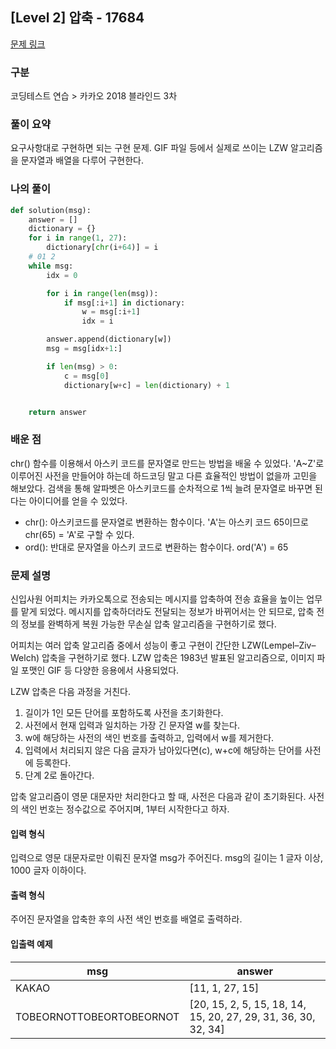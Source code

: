 ## [Level 2] 압축 - 17684

[문제 링크](https://school.programmers.co.kr/learn/courses/30/lessons/17684)

### 구분

코딩테스트 연습 > 카카오 2018 블라인드 3차

### 풀이 요약

요구사항대로 구현하면 되는 구현 문제. GIF 파일 등에서 실제로 쓰이는 LZW 알고리즘을 문자열과 배열을 다루어 구현한다.

### 나의 풀이

```python
def solution(msg):
    answer = []
    dictionary = {}
    for i in range(1, 27):
        dictionary[chr(i+64)] = i
    # 01 2
    while msg:
        idx = 0

        for i in range(len(msg)):
            if msg[:i+1] in dictionary:
                w = msg[:i+1]
                idx = i

        answer.append(dictionary[w])
        msg = msg[idx+1:]

        if len(msg) > 0:
            c = msg[0]
            dictionary[w+c] = len(dictionary) + 1


    return answer
```

### 배운 점

chr() 함수를 이용해서 아스키 코드를 문자열로 만드는 방법을 배울 수 있었다. 'A~Z'로 이루어진 사전을 만들어야 하는데 하드코딩 말고 다른 효율적인 방법이 없을까 고민을 해보았다. 검색을 통해 알파벳은 아스키코드를 순차적으로 1씩 늘려 문자열로 바꾸면 된다는 아이디어를 얻을 수 있었다.

- chr(): 아스키코드를 문자열로 변환하는 함수이다. 'A'는 아스키 코드 65이므로 chr(65) = 'A'로 구할 수 있다.
- ord(): 반대로 문자열을 아스키 코드로 변환하는 함수이다. ord('A') = 65

### 문제 설명

신입사원 어피치는 카카오톡으로 전송되는 메시지를 압축하여 전송 효율을 높이는 업무를 맡게 되었다. 메시지를 압축하더라도 전달되는 정보가 바뀌어서는 안 되므로, 압축 전의 정보를 완벽하게 복원 가능한 무손실 압축 알고리즘을 구현하기로 했다.

어피치는 여러 압축 알고리즘 중에서 성능이 좋고 구현이 간단한 LZW(Lempel–Ziv–Welch) 압축을 구현하기로 했다. LZW 압축은 1983년 발표된 알고리즘으로, 이미지 파일 포맷인 GIF 등 다양한 응용에서 사용되었다.

LZW 압축은 다음 과정을 거친다.

1. 길이가 1인 모든 단어를 포함하도록 사전을 초기화한다.
2. 사전에서 현재 입력과 일치하는 가장 긴 문자열 w를 찾는다.
3. w에 해당하는 사전의 색인 번호를 출력하고, 입력에서 w를 제거한다.
4. 입력에서 처리되지 않은 다음 글자가 남아있다면(c), w+c에 해당하는 단어를 사전에 등록한다.
5. 단계 2로 돌아간다.

압축 알고리즘이 영문 대문자만 처리한다고 할 때, 사전은 다음과 같이 초기화된다. 사전의 색인 번호는 정수값으로 주어지며, 1부터 시작한다고 하자.

<h4>입력 형식</h4>
입력으로 영문 대문자로만 이뤄진 문자열 msg가 주어진다. msg의 길이는 1 글자 이상, 1000 글자 이하이다.

<h4>출력 형식</h4>
주어진 문자열을 압축한 후의 사전 색인 번호를 배열로 출력하라.

<h4>입출력 예제</h4>
<table>
        <thead><tr>
<th>msg</th>
<th>answer</th>
</tr>
</thead>
        <tbody>
<tr>
<td>KAKAO</td>
<td>[11, 1, 27, 15]</td>
</tr>
<tr>
<td>TOBEORNOTTOBEORTOBEORNOT</td>
<td>[20, 15, 2, 5, 15, 18, 14, 15, 20, 27, 29, 31, 36, 30, 32, 34]</td>
</tr>
</tbody>
      </table>
